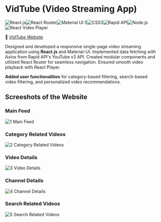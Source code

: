 # VidTube (Video Streaming App)

![React.js](https://img.shields.io/badge/Frontend-React.js-61DAFB)![React Router](https://img.shields.io/badge/Routing-React_Router-CA4245)![Material UI 5](https://img.shields.io/badge/UI_Library-Material_UI_5-007FFF)![CSS3](https://img.shields.io/badge/CSS-FFDF6F)![Rapid API](https://img.shields.io/badge/API-Rapid_API-0055DA)![Node.js](https://img.shields.io/badge/JS_Env-Node.js-5FA04E)![React Video Player](https://img.shields.io/badge/React_Video_Player-891B26)

🔗 _[ VidTube Website](https://vidtube-sd.vercel.app/)_

Designed and developed a responsive single-page video streaming application using **React.js** and Material-UI. Implemented data fetching with Axios from Rapid API's YouTube v3 API. Created modular components and utilized React Router for seamless navigation. Ensured smooth video playback with React Player.

**Added user functionalities** for category-based filtering, search-based video filtering, and personalized video recommendations.

## Screeshots of the Website

### Main Feed

![1 Main Feed](https://github.com/soumadeep-dey/Video-Streaming-App/assets/111021618/60cb8792-8de7-484b-8f00-e46a5c546a20)

### Category Related Videos

![2 Category Related Videos](https://github.com/soumadeep-dey/Video-Streaming-App/assets/111021618/45a7876e-d3b6-4043-ae8b-88de9fb8f353)

### Video Details

![3 Video Details](https://github.com/soumadeep-dey/Video-Streaming-App/assets/111021618/b0dd8ae8-7282-4384-a775-0849b8acaa70)

### Channel Details

![4 Channel Details](https://github.com/soumadeep-dey/Video-Streaming-App/assets/111021618/b95d2ebc-5a96-48c7-b9d4-95ab0566b788)

### Search Related Videos

![5 Search Related Videos](https://github.com/soumadeep-dey/Video-Streaming-App/assets/111021618/2b8e34f4-9e65-4367-a8b5-188c0ee05b9e)

